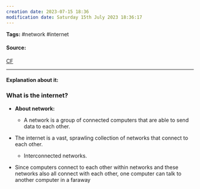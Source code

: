 ```yaml
---
creation date: 2023-07-15 18:36
modification date: Saturday 15th July 2023 18:36:17
---
```


**Tags:** #network #internet 

#### Source:
[CF](https://www.cloudflare.com/learning/network-layer/how-does-the-internet-work/)

--------------------------------------

#### Explanation about it:

### What is the internet?

* **About network:**
	* A network is a group of connected computers that are able to send data to each other.

* The internet is a vast, sprawling collection of networks that connect to each other.
	* Interconnected networks.

* Since computers connect to each other within networks and these networks also all connect with each other, one computer can talk to another computer in a faraway